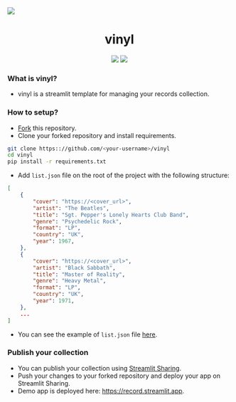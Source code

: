 <span align="center">
    <img src="docs/preview.png"/>
</span>

<span align="center">

# vinyl

</span>

<p align="center">
    <img src="https://img.shields.io/github/forks/BayernMuller/vinyl?style=plastic"/>
    <img src="https://img.shields.io/github/license/BayernMuller/vinyl?style=plastic"/>
</p>


### What is vinyl?

* vinyl is a streamlit template for managing your records collection.

### How to setup?

* [Fork](https://github.com/BayernMuller/vinyl/fork) this repository.
* Clone your forked repository and install requirements.
```bash
git clone https:://github.com/<your-username>/vinyl
cd vinyl
pip install -r requirements.txt
```
* Add `list.json` file on the root of the project with the following structure:
```json
[
    {
        "cover": "https://<cover_url>",
        "artist": "The Beatles",
        "title": "Sgt. Pepper's Lonely Hearts Club Band",
        "genre": "Psychedelic Rock",
        "format": "LP",
        "country": "UK",
        "year": 1967,
    },
    {
        "cover": "https://<cover_url>",
        "artist": "Black Sabbath",
        "title": "Master of Reality",
        "genre": "Heavy Metal",
        "format": "LP",
        "country": "UK",
        "year": 1971,
    },
    ...
]
```
* You can see the example of `list.json` file [here](https://github.com/BayernMuller/vinyl/blob/jayden/records/list.json).


### Publish your collection
* You can publish your collection using [Streamlit Sharing](https://share.streamlit.io/).
* Push your changes to your forked repository and deploy your app on Streamlit Sharing.
* Demo app is deployed here: https://record.streamlit.app.
